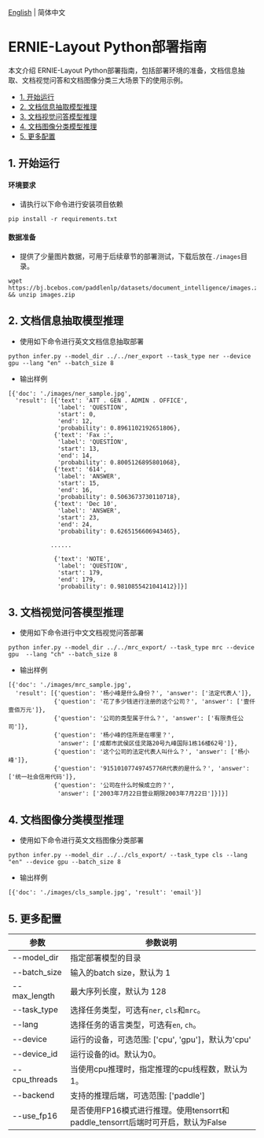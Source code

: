 [English](README.md) | 简体中文

# ERNIE-Layout Python部署指南

本文介绍 ERNIE-Layout Python部署指南，包括部署环境的准备，文档信息抽取、文档视觉问答和文档图像分类三大场景下的使用示例。

- [1. 开始运行](#1-开始运行)
- [2. 文档信息抽取模型推理](#2-文档信息抽取模型推理)
- [3. 文档视觉问答模型推理](#3-文档视觉问答模型推理)
- [4. 文档图像分类模型推理](#4-文档图像分类模型推理)
- [5. 更多配置](#5-更多配置)

## 1. 开始运行

#### 环境要求

- 请执行以下命令进行安装项目依赖

```
pip install -r requirements.txt
```

#### 数据准备

- 提供了少量图片数据，可用于后续章节的部署测试，下载后放在``./images``目录。

```shell
wget https://bj.bcebos.com/paddlenlp/datasets/document_intelligence/images.zip && unzip images.zip
```

## 2. 文档信息抽取模型推理

- 使用如下命令进行英文文档信息抽取部署

```shell
python infer.py --model_dir ../../ner_export --task_type ner --device gpu --lang "en" --batch_size 8
```

- 输出样例

```
[{'doc': './images/ner_sample.jpg',
  'result': [{'text': 'ATT . GEN . ADMIN . OFFICE',
              'label': 'QUESTION',
              'start': 0,
              'end': 12,
              'probability': 0.8961102192651806},
             {'text': 'Fax :',
              'label': 'QUESTION',
              'start': 13,
              'end': 14,
              'probability': 0.8005126895801068},
             {'text': '614',
              'label': 'ANSWER',
              'start': 15,
              'end': 16,
              'probability': 0.5063673730110718},
             {'text': 'Dec 10',
              'label': 'ANSWER',
              'start': 23,
              'end': 24,
              'probability': 0.6265156606943465},

            ......

             {'text': 'NOTE',
              'label': 'QUESTION',
              'start': 179,
              'end': 179,
              'probability': 0.9810855421041412}]}]
```

## 3. 文档视觉问答模型推理

- 使用如下命令进行中文文档视觉问答部署

```shell
python infer.py --model_dir ../../mrc_export/ --task_type mrc --device gpu  --lang "ch" --batch_size 8
```

- 输出样例

```
[{'doc': './images/mrc_sample.jpg',
  'result': [{'question': '杨小峰是什么身份？', 'answer': ['法定代表人']},
             {'question': '花了多少钱进行注册的这个公司？', 'answer': ['壹仟壹佰万元']},
             {'question': '公司的类型属于什么？', 'answer': ['有限责任公司']},
             {'question': '杨小峰的住所是在哪里？',
              'answer': ['成都市武侯区佳灵路20号九峰国际1栋16楼62号']},
             {'question': '这个公司的法定代表人叫什么？', 'answer': ['杨小峰']},
             {'question': '91510107749745776R代表的是什么？', 'answer': ['统一社会信用代码']},
             {'question': '公司在什么时候成立的？',
              'answer': ['2003年7月22日营业期限2003年7月22日']}]}]
```

## 4. 文档图像分类模型推理

- 使用如下命令进行英文文档图像分类部署

```shell
python infer.py --model_dir ../../cls_export/ --task_type cls --lang "en" --device gpu --batch_size 8
```

- 输出样例

```
[{'doc': './images/cls_sample.jpg', 'result': 'email'}]
```

## 5. 更多配置

| 参数 |参数说明 |
|----------|--------------|
|--model_dir | 指定部署模型的目录 |
|--batch_size |输入的batch size，默认为 1|
|--max_length |最大序列长度，默认为 128|
|--task_type| 选择任务类型，可选有`ner`, `cls`和`mrc`。|
|--lang| 选择任务的语言类型，可选有`en`, `ch`。|
|--device | 运行的设备，可选范围: ['cpu', 'gpu']，默认为'cpu' |
|--device_id | 运行设备的id。默认为0。 |
|--cpu_threads | 当使用cpu推理时，指定推理的cpu线程数，默认为1。|
|--backend | 支持的推理后端，可选范围: ['paddle']|
|--use_fp16 | 是否使用FP16模式进行推理。使用tensorrt和paddle_tensorrt后端时可开启，默认为False |
